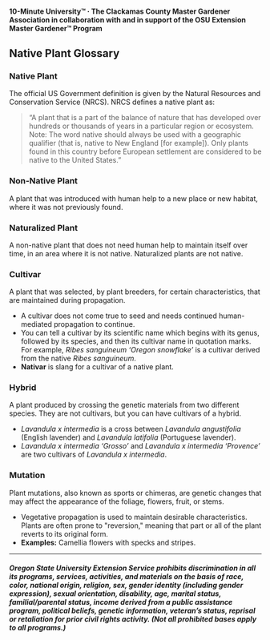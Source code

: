 #### 10-Minute University™ · The Clackamas County Master Gardener Association in collaboration with and in support of the OSU Extension Master Gardener™ Program

## Native Plant Glossary

### Native Plant

The official US Government definition is given by the Natural Resources and Conservation Service (NRCS). NRCS defines a native plant as:

> “A plant that is a part of the balance of nature that has developed over hundreds or thousands of years in a particular region or ecosystem. Note: The word native should always be used with a geographic qualifier (that is, native to New England [for example]). Only plants found in this country before European settlement are considered to be native to the United States.”

### Non-Native Plant

A plant that was introduced with human help to a new place or new habitat, where it was not previously found.

### Naturalized Plant

A non-native plant that does not need human help to maintain itself over time, in an area where it is not native. Naturalized plants are not native.

### Cultivar

A plant that was selected, by plant breeders, for certain characteristics, that are maintained during propagation.

- A cultivar does not come true to seed and needs continued human-mediated propagation to continue.
- You can tell a cultivar by its scientific name which begins with its genus, followed by its species, and then its cultivar name in quotation marks. For example, *Ribes sanguineum ‘Oregon snowflake’* is a cultivar derived from the native *Ribes sanguineum*.
- **Nativar** is slang for a cultivar of a native plant.

### Hybrid

A plant produced by crossing the genetic materials from two different species. They are not cultivars, but you can have cultivars of a hybrid.

- *Lavandula x intermedia* is a cross between *Lavandula angustifolia* (English lavender) and *Lavandula latifolia* (Portuguese lavender).
- *Lavandula x intermedia ‘Grosso’* and *Lavandula x intermedia ‘Provence’* are two cultivars of *Lavandula x intermedia*.

### Mutation

Plant mutations, also known as sports or chimeras, are genetic changes that may affect the appearance of the foliage, flowers, fruit, or stems.

- Vegetative propagation is used to maintain desirable characteristics. Plants are often prone to "reversion," meaning that part or all of the plant reverts to its original form.
- **Examples:** Camellia flowers with specks and stripes.

---

##### Oregon State University Extension Service prohibits discrimination in all its programs, services, activities, and materials on the basis of race, color, national origin, religion, sex, gender identity (including gender expression), sexual orientation, disability, age, marital status, familial/parental status, income derived from a public assistance program, political beliefs, genetic information, veteran’s status, reprisal or retaliation for prior civil rights activity. (Not all prohibited bases apply to all programs.)